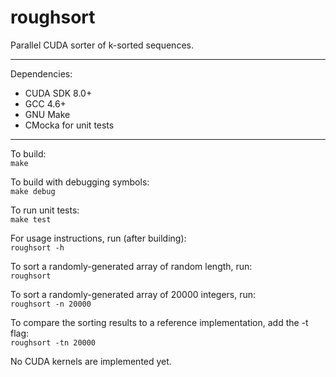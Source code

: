 # roughsort
Parallel CUDA sorter of k-sorted sequences.

---

Dependencies:
  * CUDA SDK 8.0+
  * GCC 4.6+
  * GNU Make
  * CMocka for unit tests

---

To build:  
`make`

To build with debugging symbols:  
`make debug`

To run unit tests:  
`make test`

For usage instructions, run (after building):  
`roughsort -h`

To sort a randomly-generated array of random length, run:  
`roughsort`

To sort a randomly-generated array of 20000 integers, run:  
`roughsort -n 20000`

To compare the sorting results to a reference implementation, add the -t flag:  
`roughsort -tn 20000`

No CUDA kernels are implemented yet.
